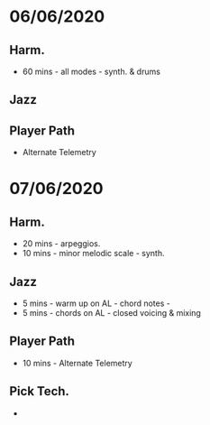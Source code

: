 # 06/06/2020
## Harm.
- 60 mins - all modes - synth. & drums
## Jazz
## Player Path
- Alternate Telemetry

# 07/06/2020
## Harm.
- 20 mins - arpeggios.
- 10 mins - minor melodic scale - synth.
## Jazz
- 5 mins - warm up on AL - chord notes -
- 5 mins - chords on AL - closed voicing & mixing
## Player Path
- 10 mins - Alternate Telemetry
## Pick Tech.
- 

